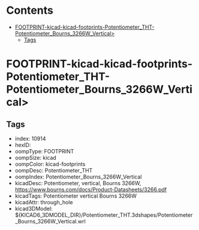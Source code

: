 



Contents
========

* [FOOTPRINT-kicad-kicad-footprints-Potentiometer_THT-Potentiometer_Bourns_3266W_Vertical>](#footprint-kicad-kicad-footprints-potentiometer_tht-potentiometer_bourns_3266w_vertical)
	* [Tags](#tags)

# FOOTPRINT-kicad-kicad-footprints-Potentiometer_THT-Potentiometer_Bourns_3266W_Vertical>

## Tags

- index: 10914
- hexID: 
- oompType: FOOTPRINT
- oompSize: kicad
- oompColor: kicad-footprints
- oompDesc: Potentiometer_THT
- oompIndex: Potentiometer_Bourns_3266W_Vertical
- kicadDesc: Potentiometer, vertical, Bourns 3266W, https://www.bourns.com/docs/Product-Datasheets/3266.pdf
- kicadTags: Potentiometer vertical Bourns 3266W
- kicadAttr: through_hole
- kicad3DModel: ${KICAD6_3DMODEL_DIR}/Potentiometer_THT.3dshapes/Potentiometer_Bourns_3266W_Vertical.wrl
